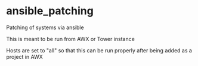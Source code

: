 # ansible_patching
Patching of systems via ansible

This is meant to be run from AWX or Tower instance

Hosts are set to "all" so that this can be run properly after being added as a project in AWX

